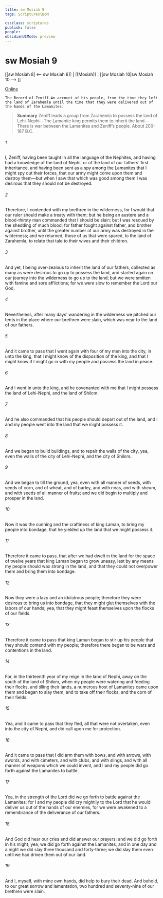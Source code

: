 ```yaml
---
title: sw Mosiah 9
tags: Scriptures\BoM

cssclass: scriptures
publish: false
people:
obsidianUIMode: preview
---
```


# sw Mosiah 9
[[sw Mosiah 8| <-- sw Mosiah 8]] | [[Mosiah]] | [[sw Mosiah 10|sw Mosiah 10 --> ]]

[Online](https://churchofjesuschrist.org/study/scriptures/bofm/mosiah/9?lang=eng)

```
The Record of Zeniff—An account of his people, from the time they left the land of Zarahemla until the time that they were delivered out of the hands of the Lamanites.
```

> __Summary__
Zeniff leads a group from Zarahemla to possess the land of Lehi-Nephi—The Lamanite king permits them to inherit the land—There is war between the Lamanites and Zeniff’s people. About 200–187 B.C.

###### 1 
I, Zeniff, having been taught in all the language of the Nephites, and having had a knowledge of the land of Nephi, or of the land of our fathers’ first inheritance, and having been sent as a spy among the Lamanites that I might spy out their forces, that our army might come upon them and destroy them—but when I saw that which was good among them I was desirous that they should not be destroyed.

###### 2 
Therefore, I contended with my brethren in the wilderness, for I would that our ruler should make a treaty with them; but he being an austere and a blood-thirsty man commanded that I should be slain; but I was rescued by the shedding of much blood; for father fought against father, and brother against brother, until the greater number of our army was destroyed in the wilderness; and we returned, those of us that were spared, to the land of Zarahemla, to relate that tale to their wives and their children.

###### 3 
And yet, I being over-zealous to inherit the land of our fathers, collected as many as were desirous to go up to possess the land, and started again on our journey into the wilderness to go up to the land; but we were smitten with famine and sore afflictions; for we were slow to remember the Lord our God.

###### 4 
Nevertheless, after many days’ wandering in the wilderness we pitched our tents in the place where our brethren were slain, which was near to the land of our fathers.

###### 5 
And it came to pass that I went again with four of my men into the city, in unto the king, that I might know of the disposition of the king, and that I might know if I might go in with my people and possess the land in peace.

###### 6 
And I went in unto the king, and he covenanted with me that I might possess the land of Lehi-Nephi, and the land of Shilom.

###### 7 
And he also commanded that his people should depart out of the land, and I and my people went into the land that we might possess it.

###### 8 
And we began to build buildings, and to repair the walls of the city, yea, even the walls of the city of Lehi-Nephi, and the city of Shilom.

###### 9 
And we began to till the ground, yea, even with all manner of seeds, with seeds of corn, and of wheat, and of barley, and with neas, and with sheum, and with seeds of all manner of fruits; and we did begin to multiply and prosper in the land.

###### 10 
Now it was the cunning and the craftiness of king Laman, to bring my people into bondage, that he yielded up the land that we might possess it.

###### 11 
Therefore it came to pass, that after we had dwelt in the land for the space of twelve years that king Laman began to grow uneasy, lest by any means my people should wax strong in the land, and that they could not overpower them and bring them into bondage.

###### 12 
Now they were a lazy and an idolatrous people; therefore they were desirous to bring us into bondage, that they might glut themselves with the labors of our hands; yea, that they might feast themselves upon the flocks of our fields.

###### 13 
Therefore it came to pass that king Laman began to stir up his people that they should contend with my people; therefore there began to be wars and contentions in the land.

###### 14 
For, in the thirteenth year of my reign in the land of Nephi, away on the south of the land of Shilom, when my people were watering and feeding their flocks, and tilling their lands, a numerous host of Lamanites came upon them and began to slay them, and to take off their flocks, and the corn of their fields.

###### 15 
Yea, and it came to pass that they fled, all that were not overtaken, even into the city of Nephi, and did call upon me for protection.

###### 16 
And it came to pass that I did arm them with bows, and with arrows, with swords, and with cimeters, and with clubs, and with slings, and with all manner of weapons which we could invent, and I and my people did go forth against the Lamanites to battle.

###### 17 
Yea, in the strength of the Lord did we go forth to battle against the Lamanites; for I and my people did cry mightily to the Lord that he would deliver us out of the hands of our enemies, for we were awakened to a remembrance of the deliverance of our fathers.

###### 18 
And God did hear our cries and did answer our prayers; and we did go forth in his might; yea, we did go forth against the Lamanites, and in one day and a night we did slay three thousand and forty-three; we did slay them even until we had driven them out of our land.

###### 19 
And I, myself, with mine own hands, did help to bury their dead. And behold, to our great sorrow and lamentation, two hundred and seventy-nine of our brethren were slain.

